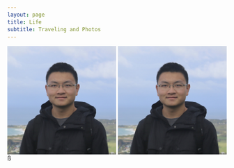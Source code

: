 ```yaml
---
layout: page
title: Life
subtitle: Traveling and Photos
---
```

<!-- 
{% include image.html url="/img/me.jpeg" description="Me" %}

<figure>
    <img src="/img/me.jpeg"
         height="250"
         width="250"
         alt="Elephant at sunset">
    <figcaption>Me</figcaption>
</figure> -->

<img align="left" width="250" height="250" src="/img/me.jpeg">

<img align="right" width="250" height="250" src="/img/me.jpeg">ß